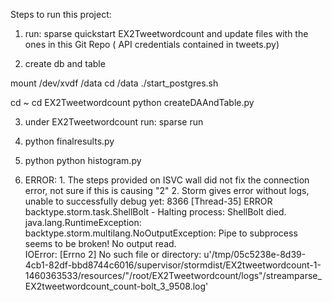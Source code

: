﻿Steps to run this project:

1. run: sparse quickstart EX2Tweetwordcount and update files with the ones in this Git Repo ( API credentials contained in tweets.py)

2. create db and table 

mount /dev/xvdf /data
cd /data
./start_postgres.sh 

cd ~
cd EX2Tweetwordcount
python createDAAndTable.py

3. under EX2Tweetwordcount run: sparse run

4. python finalresults.py <inputword>
5. python python histogram.py <lowlimit> <upperlimit>

6. ERROR: 1. The steps provided on ISVC wall did not fix the connection error, not sure if this is causing "2"
          2. Storm gives error without logs, unable to successfully debug yet:
		8366 [Thread-35] ERROR backtype.storm.task.ShellBolt - Halting process: ShellBolt died.
                java.lang.RuntimeException: backtype.storm.multilang.NoOutputException: Pipe to subprocess seems to be broken! No output read.               
                IOError: [Errno 2] No such file or directory: u'/tmp/05c5238e-8d39-4cb1-82df-bbd8744c6016/supervisor/stormdist/EX2tweetwordcount-1-1460363533/resources/"/root/EX2Tweetwordcount/logs"/streamparse_EX2tweetwordcount_count-bolt_3_9508.log'
